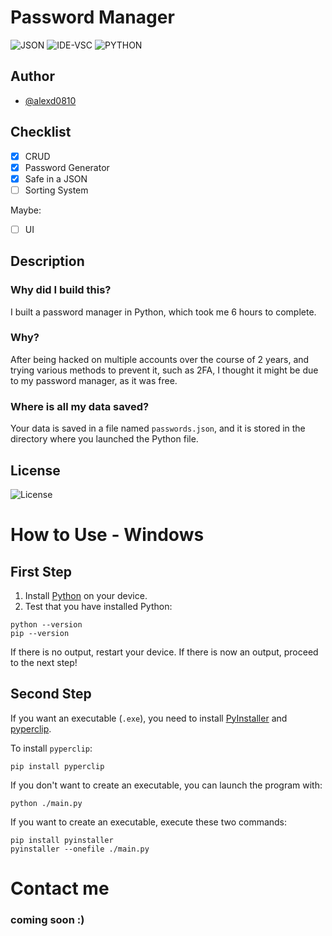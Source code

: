 # Password Manager

![JSON](https://img.shields.io/badge/JSON-808080)
![IDE-VSC](https://img.shields.io/badge/IDE-VISUAL_STUDIO_CODE-blue)
![PYTHON](https://img.shields.io/badge/LANGUAGE-PYTHON-blue)

## Author

- [@alexd0810](https://www.github.com/alexd0810)

## Checklist

- [x] CRUD
- [x] Password Generator
- [x] Safe in a JSON
- [ ] Sorting System

Maybe:
- [ ] UI

## Description

### Why did I build this?

I built a password manager in Python, which took me 6 hours to complete.

### Why?

After being hacked on multiple accounts over the course of 2 years, and trying various methods to prevent it, such as 2FA, I thought it might be due to my password manager, as it was free.

### Where is all my data saved?

Your data is saved in a file named `passwords.json`, and it is stored in the directory where you launched the Python file.

## License

![License](https://img.shields.io/badge/LICENSE-MIT-green)

# How to Use - Windows

## First Step

1. Install [Python](https://www.python.org/) on your device.
2. Test that you have installed Python:
```
python --version
pip --version
```


If there is no output, restart your device. If there is now an output, proceed to the next step!

## Second Step

If you want an executable (`.exe`), you need to install [PyInstaller](https://pyinstaller.org/) and [pyperclip](https://pypi.org/project/pyperclip/).

To install `pyperclip`:
```
pip install pyperclip
```

If you don't want to create an executable, you can launch the program with:
```
python ./main.py
```


If you want to create an executable, execute these two commands:
```
pip install pyinstaller
pyinstaller --onefile ./main.py
```

# Contact me

### coming soon :)
